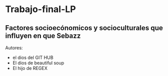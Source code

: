 # Trabajo-final-LP
## Factores socioecónomicos y socioculturales que influyen en que Sebazz 
Autores:
- el dios del GIT HUB
- El dios de beautiful soup
- El hijo de REGEX
